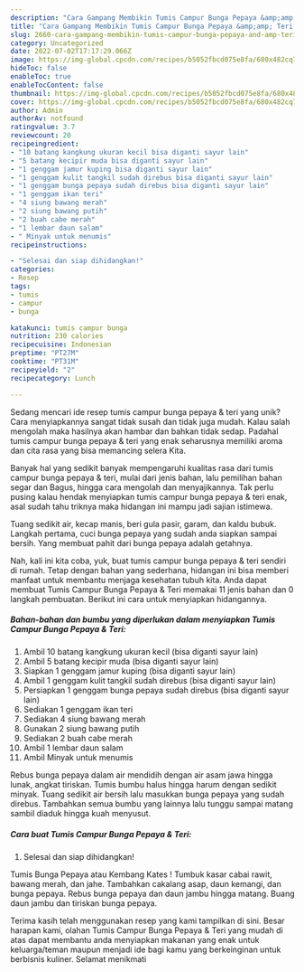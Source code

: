 ```yaml
---
description: "Cara Gampang Membikin Tumis Campur Bunga Pepaya &amp;amp; Teri yang Mantap"
title: "Cara Gampang Membikin Tumis Campur Bunga Pepaya &amp;amp; Teri yang Mantap"
slug: 2660-cara-gampang-membikin-tumis-campur-bunga-pepaya-and-amp-teri-yang-mantap
category: Uncategorized
date: 2022-07-02T17:17:29.066Z
image: https://img-global.cpcdn.com/recipes/b5052fbcd075e8fa/680x482cq70/tumis-campur-bunga-pepaya-teri-foto-resep-utama.jpg
hideToc: false
enableToc: true
enableTocContent: false
thumbnail: https://img-global.cpcdn.com/recipes/b5052fbcd075e8fa/680x482cq70/tumis-campur-bunga-pepaya-teri-foto-resep-utama.jpg
cover: https://img-global.cpcdn.com/recipes/b5052fbcd075e8fa/680x482cq70/tumis-campur-bunga-pepaya-teri-foto-resep-utama.jpg
author: Admin
authorAv: notfound
ratingvalue: 3.7
reviewcount: 20
recipeingredient:
- "10 batang kangkung ukuran kecil bisa diganti sayur lain"
- "5 batang kecipir muda bisa diganti sayur lain"
- "1 genggam jamur kuping bisa diganti sayur lain"
- "1 genggam kulit tangkil sudah direbus bisa diganti sayur lain"
- "1 genggam bunga pepaya sudah direbus bisa diganti sayur lain"
- "1 genggam ikan teri"
- "4 siung bawang merah"
- "2 siung bawang putih"
- "2 buah cabe merah"
- "1 lembar daun salam"
- " Minyak untuk menumis"
recipeinstructions:

- "Selesai dan siap dihidangkan!"
categories:
- Resep
tags:
- tumis
- campur
- bunga

katakunci: tumis campur bunga 
nutrition: 230 calories
recipecuisine: Indonesian
preptime: "PT27M"
cooktime: "PT31M"
recipeyield: "2"
recipecategory: Lunch

---
```





Sedang mencari ide resep tumis campur bunga pepaya &amp; teri yang unik? Cara menyiapkannya sangat tidak susah dan tidak juga mudah. Kalau salah mengolah maka hasilnya akan hambar dan bahkan tidak sedap. Padahal tumis campur bunga pepaya &amp; teri yang enak seharusnya memiliki aroma dan cita rasa yang bisa memancing selera Kita.





Banyak hal yang sedikit banyak mempengaruhi kualitas rasa dari tumis campur bunga pepaya &amp; teri, mulai dari jenis bahan, lalu pemilihan bahan segar dan Bagus, hingga cara mengolah dan menyajikannya. Tak perlu pusing kalau hendak menyiapkan tumis campur bunga pepaya &amp; teri enak,      asal sudah tahu triknya maka hidangan ini mampu jadi sajian istimewa.














Tuang sedikit air, kecap manis, beri gula pasir, garam, dan kaldu bubuk. Langkah pertama, cuci bunga pepaya yang sudah anda siapkan sampai bersih. Yang membuat pahit dari bunga pepaya adalah getahnya.






Nah, kali ini kita coba, yuk, buat tumis campur bunga pepaya &amp; teri sendiri di rumah. Tetap dengan bahan yang sederhana, hidangan ini bisa memberi manfaat untuk membantu menjaga kesehatan tubuh kita. Anda dapat membuat Tumis Campur Bunga Pepaya &amp; Teri memakai 11 jenis bahan dan 0 langkah pembuatan. Berikut ini cara untuk menyiapkan hidangannya.

<!--inarticleads1-->

##### Bahan-bahan dan bumbu yang diperlukan dalam menyiapkan Tumis Campur Bunga Pepaya &amp; Teri:

1. Ambil 10 batang kangkung ukuran kecil (bisa diganti sayur lain)
1. Ambil 5 batang kecipir muda (bisa diganti sayur lain)
1. Siapkan 1 genggam jamur kuping (bisa diganti sayur lain)
1. Ambil 1 genggam kulit tangkil sudah direbus (bisa diganti sayur lain)
1. Persiapkan 1 genggam bunga pepaya sudah direbus (bisa diganti sayur lain)
1. Sediakan 1 genggam ikan teri
1. Sediakan 4 siung bawang merah
1. Gunakan 2 siung bawang putih
1. Sediakan 2 buah cabe merah
1. Ambil 1 lembar daun salam
1. Ambil  Minyak untuk menumis


Rebus bunga pepaya dalam air mendidih dengan air asam jawa hingga lunak, angkat tiriskan. Tumis bumbu halus hingga harum dengan sedikit minyak. Tuang sedikit air bersih lalu masukkan bunga pepaya yang sudah direbus. Tambahkan semua bumbu yang lainnya lalu tunggu sampai matang sambil diaduk hingga kuah menyusut. 

<!--inarticleads2-->

##### Cara buat Tumis Campur Bunga Pepaya &amp; Teri:


1. Selesai dan siap dihidangkan!

Tumis Bunga Pepaya atau Kembang Kates ! Tumbuk kasar cabai rawit, bawang merah, dan jahe. Tambahkan cakalang asap, daun kemangi, dan bunga pepaya. Rebus bunga pepaya dan daun jambu hingga matang. Buang daun jambu dan tiriskan bunga pepaya. 

Terima kasih telah menggunakan resep yang kami tampilkan di sini. Besar harapan kami, olahan Tumis Campur Bunga Pepaya &amp; Teri yang mudah di atas dapat membantu anda menyiapkan makanan yang enak untuk keluarga/teman maupun menjadi ide bagi kamu yang berkeinginan untuk berbisnis kuliner. Selamat menikmati
